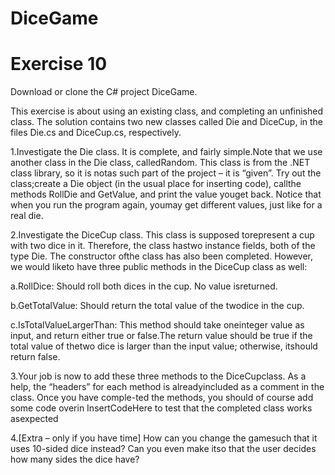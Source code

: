 # DiceGame
<H1>Exercise 10</H1>

Download or clone the C# project DiceGame.

This exercise is about using an existing class, and completing an unfinished class. The solution contains two new classes called Die and DiceCup, in the files Die.cs and DiceCup.cs, respectively.


1.Investigate the Die class. It is complete, and fairly simple.Note that we use another class in the Die class, calledRandom. This class is from the .NET class library, so it is notas such part of the project – it is “given”. Try out the class;create a Die object (in the usual place for inserting code), callthe methods RollDie and GetValue, and print the value youget back. Notice that when you run the program again, youmay get different values, just like for a real die.


2.Investigate the DiceCup class. This class is supposed torepresent a cup with two dice in it. Therefore, the class hastwo instance fields, both of the type Die. The constructor ofthe class has also been completed. However, we would liketo have three public methods in the DiceCup class as well:

  a.RollDice: Should roll both dices in the cup. No value isreturned.
    
  b.GetTotalValue: Should return the total value of the twodice in the cup.
  
  c.IsTotalValueLargerThan: This method should take oneinteger value as input, and return either true or false.The return value should      be true if the total value of thetwo dice is larger than the input value; otherwise, itshould return false.


3.Your job is now to add these three methods to the DiceCupclass. As a help, the “headers” for each method is alreadyincluded as a comment in the class. Once you have comple-ted the methods, you should of course add some code overin InsertCodeHere to test that the completed class works asexpected


4.[Extra – only if you have time] How can you change the gamesuch that it uses 10-sided dice instead? Can you even make itso that the user decides how many sides the dice have?
